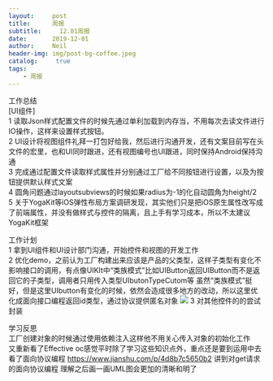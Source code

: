 ```yaml
---
layout:     post
title:      周报
subtitle:	  12.01周报
date:       2019-12-01
author:     Neil
header-img: img/post-bg-coffee.jpeg
catalog: 	 true
tags:
    - 周报
---
```


工作总结  
[UI组件]  
1 读取Json样式配置文件的时候先通过单利加载到内存当，不用每次去读文件进行IO操作，这样来设置样式按钮。  
2 UI设计将视图组件礼拜一打包好给我，然后进行沟通开发，还有文案目前写在头文件的宏里，也和UI同时跟进，还有视图编号也UI跟进，同时保持Android保持沟通  
3 完成通过配置文件读取样式属性并分别通过工厂给不同按钮进行设置，以及为按钮提供默认样式文案  
4 圆角问题通过layoutsubviews的时候如果radius为-1的化自动圆角为height/2   
5 关于YogaKit等iOS弹性布局方案调研发现，其实他们只是把iOS原生属性改写成了前端属性，并没有做样式与控件的隔离，且上手有学习成本，所以不太建议YogaKit框架  

工作计划  
1 拿到UI组件和UI设计部门沟通，开始控件和视图的开发工作  
2 优化demo，之前认为工厂构建出来应该是产品的父类型，这样子类型有变化不影响接口的调用，有点像UIKIt中“类族模式”比如UIButton返回UIButton而不是返回它的子类型，调用者只用传入类型UIbutonTypeCutom等 虽然“类族模式”挺好，但是这里UIbutton有变化的时候，依然会造成很多地方的改动，所以这里优化成面向接口编程返回id<protocol>类型，通过协议提供匿名对象
    ![](https://tva1.sinaimg.cn/large/006tNbRwly1g9gkpxw0v9j30jc0dm47w.jpg)
    3 对其他控件的的尝试封装  
   
学习反思  
工厂创建对象的时候通过使用依赖注入这样他不用关心传入对象的初始化工作  
又重新看了Effective oc感觉平时除了学习这些知识点外，重点还是要到运用中去  
看了面向协议编程 https://www.jianshu.com/p/4d8b7c5650b2 讲到对get请求的面向协议编程 理解之后画一画UML图会更加的清晰和明了